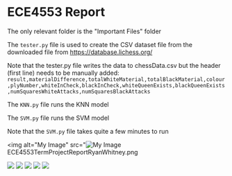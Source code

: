 # ECE4553 Report

The only relevant folder is the "Important Files" folder

The `tester.py` file is used to create the CSV dataset file from the downloaded file from https://database.lichess.org/

Note that the tester.py file writes the data to chessData.csv but the header (first line) needs to be manually added:
`result,materialDifference,totalWhiteMaterial,totalBlackMaterial,colour,plyNumber,whiteInCheck,blackInCheck,whiteQueenExists,blackQueenExists,numSquaresWhiteAttacks,numSquaresBlackAttacks`

The `KNN.py` file runs the KNN model

The `SVM.py` file runs the SVM model

Note that the `SVM.py` file takes quite a few minutes to run

<img alt="My Image" src="<img alt="My Image" src="/ECE4553TermProjectReportRyanWhitney.png"/>
ECE4553TermProjectReportRyanWhitney.png



<img src="READMEfiles/ECE4553TermProjectReportRyanWhitney1.png" />
<img src="READMEfiles/ECE4553TermProjectReportRyanWhitney2.png" />
<img src="READMEfiles/ECE4553TermProjectReportRyanWhitney3.png" />
<img src="READMEfiles/ECE4553TermProjectReportRyanWhitney4.png" />
<img src="READMEfiles/ECE4553TermProjectReportRyanWhitney5.png" />

